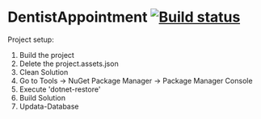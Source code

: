 # DentistAppointment  [![Build status](https://ci.appveyor.com/api/projects/status/p8lk795haoqon1gs/branch/develop?svg=true)](https://ci.appveyor.com/project/VickyPenkova/payitforward/branch/develop)

Project setup:
1. Build the project
2. Delete the project.assets.json
3. Clean Solution
4. Go to Tools -> NuGet Package Manager -> Package Manager Console
5. Execute 'dotnet-restore'
6. Build Solution
7. Updata-Database




